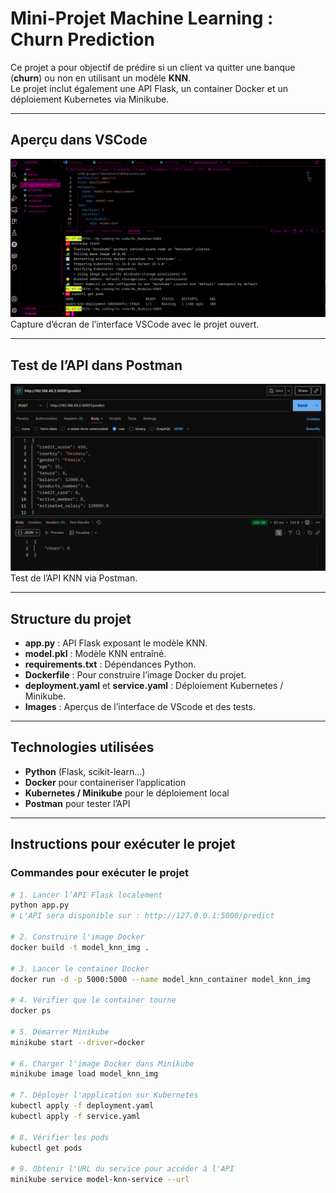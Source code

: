 # Mini-Projet Machine Learning : Churn Prediction

Ce projet a pour objectif de prédire si un client va quitter une banque (**churn**) ou non en utilisant un modèle **KNN**.  
Le projet inclut également une API Flask, un container Docker et un déploiement Kubernetes via Minikube.

---

## Aperçu dans VSCode
![vscode_ui.png](vscode_ui.png)  
Capture d’écran de l’interface VSCode avec le projet ouvert.

---

## Test de l’API dans Postman
![postman_ui.png](postman_ui.png)  
Test de l’API KNN via Postman.

---

## Structure du projet

- **app.py** : API Flask exposant le modèle KNN.  
- **model.pkl** : Modèle KNN entraîné.  
- **requirements.txt** : Dépendances Python.  
- **Dockerfile** : Pour construire l’image Docker du projet.  
- **deployment.yaml** et **service.yaml** : Déploiement Kubernetes / Minikube.  
- **Images** : Aperçus de l’interface de VScode et des tests.

---

## Technologies utilisées

- **Python** (Flask, scikit-learn…)  
- **Docker** pour containeriser l’application  
- **Kubernetes / Minikube** pour le déploiement local  
- **Postman** pour tester l’API

---

## Instructions pour exécuter le projet
### Commandes pour exécuter le projet
```bash
# 1. Lancer l’API Flask localement
python app.py
# L'API sera disponible sur : http://127.0.0.1:5000/predict

# 2. Construire l'image Docker
docker build -t model_knn_img .

# 3. Lancer le container Docker
docker run -d -p 5000:5000 --name model_knn_container model_knn_img

# 4. Vérifier que le container tourne
docker ps

# 5. Démarrer Minikube
minikube start --driver=docker

# 6. Charger l'image Docker dans Minikube
minikube image load model_knn_img

# 7. Déployer l'application sur Kubernetes
kubectl apply -f deployment.yaml
kubectl apply -f service.yaml

# 8. Vérifier les pods
kubectl get pods

# 9. Obtenir l'URL du service pour accéder à l'API
minikube service model-knn-service --url
